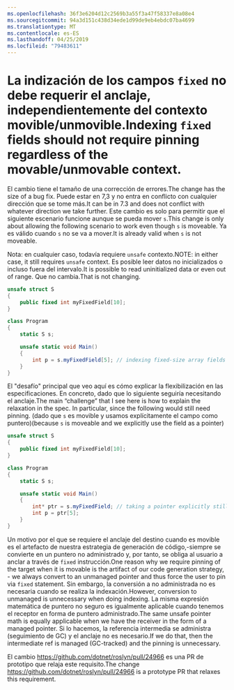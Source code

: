 ```yaml
---
ms.openlocfilehash: 36f3e6204d12c2569b3a55f3a47f58337e8a08e4
ms.sourcegitcommit: 94a3d151c438d34ede1d99de9eb4ebdc07ba4699
ms.translationtype: MT
ms.contentlocale: es-ES
ms.lasthandoff: 04/25/2019
ms.locfileid: "79483611"
---
```

# <a name="indexing-fixed-fields-should-not-require-pinning-regardless-of-the-movableunmovable-context"></a><span data-ttu-id="fc291-101">La indización de los campos `fixed` no debe requerir el anclaje, independientemente del contexto movible/unmovible.</span><span class="sxs-lookup"><span data-stu-id="fc291-101">Indexing `fixed` fields should not require pinning regardless of the movable/unmovable context.</span></span> #

<span data-ttu-id="fc291-102">El cambio tiene el tamaño de una corrección de errores.</span><span class="sxs-lookup"><span data-stu-id="fc291-102">The change has the size of a bug fix.</span></span> <span data-ttu-id="fc291-103">Puede estar en 7,3 y no entra en conflicto con cualquier dirección que se tome más.</span><span class="sxs-lookup"><span data-stu-id="fc291-103">It can be in 7.3 and does not conflict with whatever direction we take further.</span></span>
<span data-ttu-id="fc291-104">Este cambio es solo para permitir que el siguiente escenario funcione aunque se pueda mover `s`.</span><span class="sxs-lookup"><span data-stu-id="fc291-104">This change is only about allowing the following scenario to work even though `s` is moveable.</span></span> <span data-ttu-id="fc291-105">Ya es válido cuando `s` no se va a mover.</span><span class="sxs-lookup"><span data-stu-id="fc291-105">It is already valid when `s` is not moveable.</span></span> 

<span data-ttu-id="fc291-106">Nota: en cualquier caso, todavía requiere `unsafe` contexto.</span><span class="sxs-lookup"><span data-stu-id="fc291-106">NOTE: in either case, it still requires `unsafe` context.</span></span> <span data-ttu-id="fc291-107">Es posible leer datos no inicializados o incluso fuera del intervalo.</span><span class="sxs-lookup"><span data-stu-id="fc291-107">It is possible to read uninitialized data or even out of range.</span></span> <span data-ttu-id="fc291-108">Que no cambia.</span><span class="sxs-lookup"><span data-stu-id="fc291-108">That is not changing.</span></span>

```csharp
unsafe struct S
{
    public fixed int myFixedField[10];
}

class Program
{
    static S s;

    unsafe static void Main()
    {
        int p = s.myFixedField[5]; // indexing fixed-size array fields would be ok
    }
}
```

<span data-ttu-id="fc291-109">El "desafío" principal que veo aquí es cómo explicar la flexibilización en las especificaciones. En concreto, dado que lo siguiente seguiría necesitando el anclaje.</span><span class="sxs-lookup"><span data-stu-id="fc291-109">The main “challenge” that I see here is how to explain the relaxation in the spec. In particular, since the following would still need pinning.</span></span> <span data-ttu-id="fc291-110">(dado que `s` es movible y usamos explícitamente el campo como puntero)</span><span class="sxs-lookup"><span data-stu-id="fc291-110">(because `s` is moveable and we explicitly use the field as a pointer)</span></span>

```csharp
unsafe struct S
{
    public fixed int myFixedField[10];
}

class Program
{
    static S s;

    unsafe static void Main()
    {
        int* ptr = s.myFixedField; // taking a pointer explicitly still requires pinning.
        int p = ptr[5];
    }
}
```

<span data-ttu-id="fc291-111">Un motivo por el que se requiere el anclaje del destino cuando es movible es el artefacto de nuestra estrategia de generación de código,-siempre se convierte en un puntero no administrado y, por tanto, se obliga al usuario a anclar a través de `fixed` instrucción.</span><span class="sxs-lookup"><span data-stu-id="fc291-111">One reason why we require pinning of the target when it is movable is the artifact of our code generation strategy, - we always convert to an unmanaged pointer and thus force the user to pin via `fixed` statement.</span></span> <span data-ttu-id="fc291-112">Sin embargo, la conversión a no administrada no es necesaria cuando se realiza la indexación.</span><span class="sxs-lookup"><span data-stu-id="fc291-112">However, conversion to unmanaged is unnecessary when doing indexing.</span></span> <span data-ttu-id="fc291-113">La misma expresión matemática de puntero no seguro es igualmente aplicable cuando tenemos el receptor en forma de puntero administrado.</span><span class="sxs-lookup"><span data-stu-id="fc291-113">The same unsafe pointer math is equally applicable when we have the receiver in the form of a managed pointer.</span></span> <span data-ttu-id="fc291-114">Si lo hacemos, la referencia intermedia se administra (seguimiento de GC) y el anclaje no es necesario.</span><span class="sxs-lookup"><span data-stu-id="fc291-114">If we do that, then the intermediate ref is managed (GC-tracked) and the pinning is unnecessary.</span></span>

<span data-ttu-id="fc291-115">El cambio https://github.com/dotnet/roslyn/pull/24966 es una PR de prototipo que relaja este requisito.</span><span class="sxs-lookup"><span data-stu-id="fc291-115">The change https://github.com/dotnet/roslyn/pull/24966 is a prototype PR that relaxes this requirement.</span></span>
